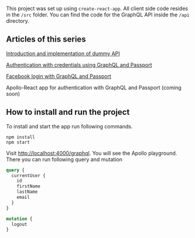 This project was set up using `create-react-app`. All client side code resides in the `/src` folder. You can find the code for the GraphQL API inside the `/api` directory.

## Articles of this series

[Introduction and implementation of dummy API](https://jkettmann.com/authentication-and-authorization-with-graphql-and-passport/)

[Authentication with credentials using GraphQL and Passport](https://jkettmann.com/password-based-authentication-with-graphql-and-passport/)

[Facebook login with GraphQL and Passport](https://jkettmann.com/facebook-login-with-graphql-and-passport/)

Apollo-React app for authentication with GraphQL and Passport (coming soon)


## How to install and run the project

To install and start the app run following commands.

```
npm install
npm start
```

Visit [http://localhost:4000/graphql](http://localhost:4000/graphql). You will see the Apollo playground. There you can run following query and mutation

```graphql
query {
  currentUser {
    id
    firstName
    lastName
    email
  }
}

mutation {
  logout
}
```